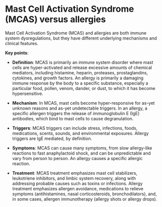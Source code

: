# Mast Cell Activation Syndrome (MCAS) versus allergies

Mast Cell Activation Syndrome (MCAS) and allergies are both immune system dysregulations, but they have different underlying mechanisms and clinical features.

**Key points**:

* **Definition**: MCAS is primarily an immune system disorder where mast cells are hyper-activated and release excessive amounts of chemical mediators, including histamine, heparin, proteases, prostaglandins, cytokines, and growth factors. An allergy is primarily a damaging immune response by the body to a specific substance, especially a particular food, pollen, venom, dander, or dust, to which it has become hypersensitive.

* **Mechanism**: In MCAS, mast cells become hyper-responsive for as-yet unknown reasons and as-yet undetectable triggers. In an allergy, a specific allergen triggers the release of immunoglobulin E (IgE) antibodies, which bind to mast cells to cause degranulation.

* **Triggers**: MCAS triggers can include stress, infections, foods, medications, scents, sounds, and environmental exposures. Allergy triggers are IgE mediated, by definition.

* **Symptoms**: MCAS can cause many symptoms, from slow allergy-like reactions to fast anaphylactoid shock, and can be unpredictable and vary from person to person. An allergy causes a specific allergic reaction.

* **Treatment**: MCAS treatment emphasizes mast cell stabilizers, leukotriene inhibitors, and limbic system recovery, along with addressing probable causes such as toxins or infections. Allergy treatment emphasizes allergen avoidance, medications to relieve symptoms (antihistamines, nasal corticosteroids, bronchodilators), and, in some cases, allergen immunotherapy (allergy shots or allergy drops).
